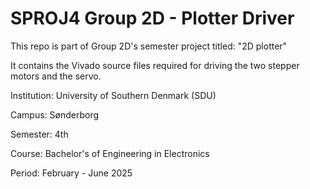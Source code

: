 # SPROJ4 Group 2D - Plotter Driver

This repo is part of Group 2D's semester project titled: "2D plotter"

It contains the Vivado source files required for driving the two stepper motors and the servo.

Institution: University of Southern Denmark (SDU)

Campus: Sønderborg

Semester: 4th

Course: Bachelor's of Engineering in Electronics

Period: February - June 2025

